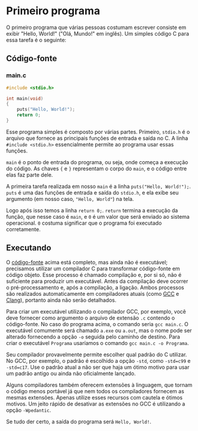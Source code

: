 # Primeiro programa
O primeiro programa que várias pessoas costumam escrever consiste em exibir
"Hello, World!" ("Olá, Mundo!" em inglês). Um simples código C para essa tarefa
é o seguinte:

## Código-fonte
### main.c
```c
#include <stdio.h>

int main(void)
{
    puts("Hello, World!");
    return 0;
}
```

Esse programa simples é composto por várias partes. Primeiro, `stdio.h` é o
arquivo que fornece as principais funções de entrada e saída no C. A linha
`#include <stdio.h>` essencialmente permite ao programa usar essas funções.

`main` é o ponto de entrada do programa, ou seja, onde começa a execução do
código. As chaves `{` e `}` representam o corpo do `main`, e o código entre elas
faz parte dele.

A primeira tarefa realizada em nosso `main` é a linha `puts("Hello, World!");`.
`puts` é uma das funções de entrada e saída do `stdio.h`, e ela exibe seu
argumento (em nosso caso, `"Hello, World"`) na tela.

Logo após isso temos a linha `return 0;`. `return` termina a execução da função,
que nesse caso é `main`, e `0` é um valor que será enviado ao sistema
operacional. `0` costuma significar que o programa foi executado corretamente.

## Executando
O [código-fonte](#código-fonte) acima está completo, mas ainda não é executável;
precisamos utilizar um compilador C para transformar código-fonte em código
objeto. Esse processo é chamado compilação e, por si só, não é suficiente para
produzir um executável. Antes da compilação deve ocorrer o pré-processamento e,
após a compilação, a ligação. Ambos processos são realizados automaticamente em
compiladores atuais (como [GCC](https://gcc.gnu.org/) e
[Clang](https://clang.llvm.org/)), portanto ainda não serão detalhados.

Para criar um executável utilizando o compilador GCC, por exemplo, você deve
fornecer como argumento o arquivo de extensão `.c` contendo o código-fonte. No
caso do programa acima, o comando seria `gcc main.c`. O
executável comumente será chamado `a.exe` ou `a.out`, mas o nome pode ser
alterado fornecendo a opção `-o` seguida pelo caminho de destino. Para
criar o executável `Programa` usaríamos o comando `gcc main.c -o Programa`.

Seu compilador provavelmente permite escolher qual padrão do C utilizar. No GCC,
por exemplo, o padrão é escolhido a opção `-std`, como `-std=c99` e `-std=c17`.
Use o padrão atual a não ser que haja um ótimo motivo para usar um padrão antigo
ou ainda não oficialmente lançado.

Alguns compiladores também oferecem extensões à linguagem, que tornam o código
menos portável já que nem todos os compiladores fornecem as mesmas extensões.
Apenas utilize esses recursos com cautela e ótimos motivos. Um jeito rápido de
desativar as extensões no GCC é utilizando a opção `-Wpedantic`.

Se tudo der certo, a saída do programa será `Hello, World!`.